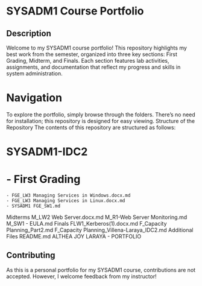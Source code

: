 # SYSADM1 Course Portfolio

## Description
Welcome to my SYSADM1 course portfolio! This repository highlights my best work from the semester, organized into three key sections: First Grading, Midterm, and Finals. Each section features lab activities, assignments, and documentation that reflect my progress and skills in system administration.

# Navigation
  To explore the portfolio, simply browse through the folders. There’s no need for installation; this repository is designed for easy viewing.
Structure of the Repository
The contents of this repository are structured as follows:
# SYSADM1-IDC2
# - First Grading
    - FGE_LW3 Managing Services in Windows.docx.md
    - FGE_LW3 Managing Services in Linux.docx.md
    - SYSADM1 FGE_SW1.md
Midterms
M_LW2 Web Server.docx.md
M_R1-Web Server Monitoring.md
M_SW1 - EULA.md
Finals
FLW1_Kerberos(1).docx.md
F_Capacity Planning_Part2.md
F_Capacity Planning_Villena-Laraya_IDC2.md
Additional Files
README.md
ALTHEA JOY LARAYA - PORTFOLIO

## Contributing
As this is a personal portfolio for my SYSADM1 course, contributions are not accepted. However, I welcome feedback from my instructor!
